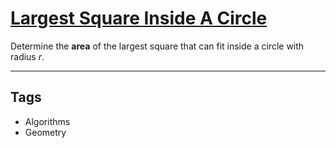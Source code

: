 # [Largest Square Inside A Circle](https://www.codewars.com/kata/5887a6fe0cfe64850800161c)

Determine the **area** of the largest square that can fit inside a circle with radius _r_.

---

## Tags

- Algorithms
- Geometry
